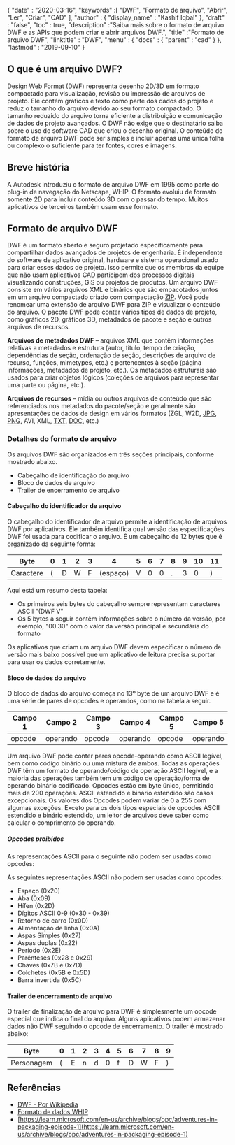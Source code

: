 {
  "date" : "2020-03-16",
  "keywords" :[ "DWF", "Formato de arquivo", "Abrir", "Ler", "Criar", "CAD" ],
  "author" : {
    "display_name" : "Kashif Iqbal"
},
  "draft" : "false",
  "toc" : true,
  "description" :"Saiba mais sobre o formato de arquivo DWF e as APIs que podem criar e abrir arquivos DWF.",
  "title" :"Formato de arquivo DWF",
  "linktitle" : "DWF",
  "menu" : {
    "docs" : {
      "parent" : "cad"
}
},
  "lastmod" : "2019-09-10"
}

## O que é um arquivo DWF?

Design Web Format (DWF) representa desenho 2D/3D em formato compactado para visualização, revisão ou impressão de arquivos de projeto. Ele contém gráficos e texto como parte dos dados do projeto e reduz o tamanho do arquivo devido ao seu formato compactado. O tamanho reduzido do arquivo torna eficiente a distribuição e comunicação de dados de projeto avançados. O DWF não exige que o destinatário saiba sobre o uso do software CAD que criou o desenho original. O conteúdo do formato de arquivo DWF pode ser simples e incluir apenas uma única folha ou complexo o suficiente para ter fontes, cores e imagens.

## Breve história ##

A Autodesk introduziu o formato de arquivo DWF em 1995 como parte do plug-in de navegação do Netscape, WHIP. O formato evoluiu de formato somente 2D para incluir conteúdo 3D com o passar do tempo. Muitos aplicativos de terceiros também usam esse formato.

## Formato de arquivo DWF ##

DWF é um formato aberto e seguro projetado especificamente para compartilhar dados avançados de projetos de engenharia. É independente do software de aplicativo original, hardware e sistema operacional usado para criar esses dados de projeto. Isso permite que os membros da equipe que não usam aplicativos CAD participem dos processos digitais visualizando construções, GIS ou projetos de produtos. Um arquivo DWF consiste em vários arquivos XML e binários que são empacotados juntos em um arquivo compactado criado com compactação [ZIP](/pt/compression/zip/). Você pode renomear uma extensão de arquivo DWF para ZIP e visualizar o conteúdo do arquivo. O pacote DWF pode conter vários tipos de dados de projeto, como gráficos 2D, gráficos 3D, metadados de pacote e seção e outros arquivos de recursos.

**Arquivos de metadados DWF** – arquivos XML que contêm informações relativas a metadados e estrutura (autor, título, tempo de criação, dependências de seção, ordenação de seção, descrições de arquivo de recurso, funções, mimetypes, etc.) e pertencentes à seção (página informações, metadados de projeto, etc.). Os metadados estruturais são usados para criar objetos lógicos (coleções de arquivos para representar uma parte ou página, etc.).

**Arquivos de recursos** – mídia ou outros arquivos de conteúdo que são referenciados nos metadados do pacote/seção e geralmente são apresentações de dados de design em vários formatos (ZGL, W2D, [JPG](/pt/image/jpeg/), [PNG](/pt/image/png/), AVI, XML, [TXT](/pt/word-processing/txt/), [DOC](/pt/word-processing/doc/), etc.)

### Detalhes do formato de arquivo ###

Os arquivos DWF são organizados em três seções principais, conforme mostrado abaixo.

* Cabeçalho de identificação do arquivo
* Bloco de dados de arquivo
* Trailer de encerramento de arquivo

#### Cabeçalho do identificador de arquivo ####

O cabeçalho do identificador de arquivo permite a identificação de arquivos DWF por aplicativos. Ele também identifica qual versão das especificações DWF foi usada para codificar o arquivo. É um cabeçalho de 12 bytes que é organizado da seguinte forma:


|Byte|0|1|2|3|4|5|6|7|8|9|10|11
--- | --- |--- | --- |--- | --- |--- | --- |--- | --- |--- | --- |--- |
|Caractere|(|D|W|F|(espaço)|V|0|0|.|3|0|)

Aqui está um resumo desta tabela:

* Os primeiros seis bytes do cabeçalho sempre representam caracteres ASCII "(DWF V"
* Os 5 bytes a seguir contêm informações sobre o número da versão, por exemplo, "00.30" com o valor da versão principal e secundária do formato

Os aplicativos que criam um arquivo DWF devem especificar o número de versão mais baixo possível que um aplicativo de leitura precisa suportar para usar os dados corretamente.

#### Bloco de dados do arquivo ####

O bloco de dados do arquivo começa no 13º byte de um arquivo DWF e é uma série de pares de opcodes e operandos, como na tabela a seguir.

|Campo 1|Campo 2|Campo 3|Campo 4|Campo 5|Campo 5
--- | --- |--- | --- |--- | --- |
|opcode|operando|opcode|operando|opcode|operando

Um arquivo DWF pode conter pares opcode-operando como ASCII legível, bem como código binário ou uma mistura de ambos. Todas as operações DWF têm um formato de operando/código de operação ASCII legível, e a maioria das operações também tem um código de operação/forma de operando binário codificado. Opcodes estão em byte único, permitindo mais de 200 operações. ASCII estendido e binário estendido são casos excepcionais. Os valores dos Opcodes podem variar de 0 a 255 com algumas exceções. Exceto para os dois tipos especiais de opcodes ASCII estendido e binário estendido, um leitor de arquivos deve saber como calcular o comprimento do operando.

##### Opcodes proibidos #####

As representações ASCII para o seguinte não podem ser usadas como opcodes:

As seguintes representações ASCII não podem ser usadas como opcodes:

* Espaço (0x20)
* Aba (0x09)
* Hífen (0x2D)
* Dígitos ASCII 0-9 (0x30 - 0x39)
* Retorno de carro (0x0D)
* Alimentação de linha (0x0A)
* Aspas Simples (0x27)
* Aspas duplas (0x22)
* Período (0x2E)
* Parênteses (0x28 e 0x29)
* Chaves (0x7B e 0x7D)
* Colchetes (0x5B e 0x5D)
* Barra invertida (0x5C)

#### Trailer de encerramento de arquivo ####

O trailer de finalização de arquivo para DWF é simplesmente um opcode especial que indica o final do arquivo. Alguns aplicativos podem armazenar dados não DWF seguindo o opcode de encerramento. O trailer é mostrado abaixo:


|Byte|0|1|2|3|4|5|6|7|8|9
---|---|---|---|---|---|---|---|---|---|---|
|Personagem|(|E|n|d|0|f|D|W|F|)

## Referências ##

* [DWF - Por Wikipedia](https://en.wikipedia.org/wiki/Design_Web_Format)
* [Formato de dados WHIP](http://paulbourke.net/dataformats/whip/)
* [https://learn.microsoft.com/en-us/archive/blogs/opc/adventures-in-packaging-episode-1](https://learn.microsoft.com/en-us/archive/blogs/opc/adventures-in-packaging-episode-1)

